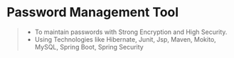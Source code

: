# Password Management Tool
> * To maintain passwords with Strong Encryption and High Security.
> * Using Technologies like Hibernate, Junit, Jsp, Maven, Mokito, MySQL, Spring Boot, Spring Security
